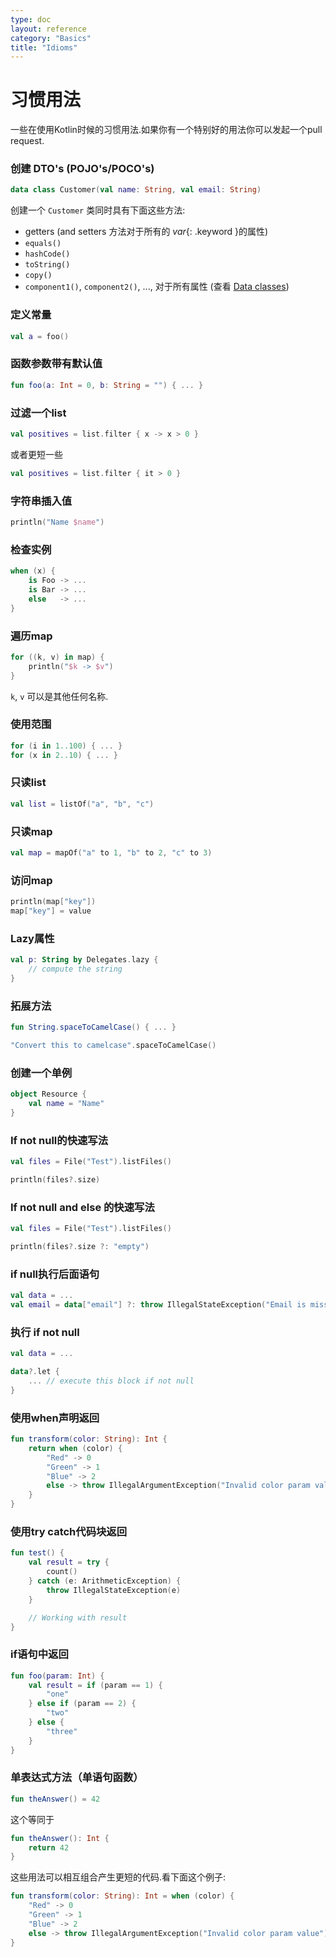 ```yaml
---
type: doc
layout: reference
category: "Basics"
title: "Idioms"
---
```


# 习惯用法

一些在使用Kotlin时候的习惯用法.如果你有一个特别好的用法你可以发起一个pull request.

### 创建 DTO's (POJO's/POCO's)

``` kotlin
data class Customer(val name: String, val email: String)
```

创建一个 `Customer` 类同时具有下面这些方法:

* getters (and setters 方法对于所有的 *var*{: .keyword }的属性) 
* `equals()`
* `hashCode()`
* `toString()`
* `copy()`
* `component1()`, `component2()`, ..., 对于所有属性 (查看 [Data classes](data-classes.html))

### 定义常量

``` kotlin
val a = foo()
```

### 函数参数带有默认值

``` kotlin
fun foo(a: Int = 0, b: String = "") { ... }
```

### 过滤一个list

``` kotlin
val positives = list.filter { x -> x > 0 }
```

或者更短一些

``` kotlin
val positives = list.filter { it > 0 }
```

### 字符串插入值

``` kotlin
println("Name $name")
```

### 检查实例

``` kotlin
when (x) {
    is Foo -> ...
    is Bar -> ...
    else   -> ...
}
```

### 遍历map

``` kotlin
for ((k, v) in map) {
    println("$k -> $v")
}
```

`k`, `v` 可以是其他任何名称.

### 使用范围

``` kotlin
for (i in 1..100) { ... }
for (x in 2..10) { ... }
```

### 只读list

``` kotlin
val list = listOf("a", "b", "c")
```

### 只读map

``` kotlin
val map = mapOf("a" to 1, "b" to 2, "c" to 3)
```

### 访问map

``` kotlin
println(map["key"])
map["key"] = value
```

### Lazy属性

``` kotlin
val p: String by Delegates.lazy {
    // compute the string
}
```

### 拓展方法

``` kotlin
fun String.spaceToCamelCase() { ... }

"Convert this to camelcase".spaceToCamelCase()
```

### 创建一个单例

``` kotlin
object Resource {
    val name = "Name"
}
```

### If not null的快速写法

``` kotlin
val files = File("Test").listFiles()

println(files?.size)
```

### If not null and else 的快速写法

``` kotlin
val files = File("Test").listFiles()

println(files?.size ?: "empty")
```

### if null执行后面语句

``` kotlin
val data = ...
val email = data["email"] ?: throw IllegalStateException("Email is missing!")
```

### 执行 if not null

``` kotlin
val data = ...

data?.let {
    ... // execute this block if not null
}
```

### 使用when声明返回

``` kotlin
fun transform(color: String): Int {
    return when (color) {
        "Red" -> 0
        "Green" -> 1
        "Blue" -> 2
        else -> throw IllegalArgumentException("Invalid color param value")
    }
}
```

### 使用try catch代码块返回

``` kotlin
fun test() {
    val result = try {
        count()
    } catch (e: ArithmeticException) {
        throw IllegalStateException(e)
    }

    // Working with result
}
```

### if语句中返回

``` kotlin
fun foo(param: Int) {
    val result = if (param == 1) {
        "one"
    } else if (param == 2) {
        "two"
    } else {
        "three"
    }
}
```

### 单表达式方法（单语句函数）

``` kotlin
fun theAnswer() = 42
```

这个等同于

``` kotlin
fun theAnswer(): Int {
    return 42
}
```

这些用法可以相互组合产生更短的代码.看下面这个例子:

``` kotlin
fun transform(color: String): Int = when (color) {
    "Red" -> 0
    "Green" -> 1
    "Blue" -> 2
    else -> throw IllegalArgumentException("Invalid color param value")
}
```
